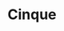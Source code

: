 ---
title: 'Cinque'
description: 'A React application based around pulling from multiple APIs. '
github: 'https://github.com/Cinque-Web-Development/cinque'
deployed: 'https://cinque.cinque-wd.com'
img: 'https://i.imgur.com/eFEJTUv.png'
---
